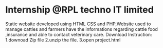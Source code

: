 # Internship @RPL techno IT limited
Static website developed using HTML CSS and PHP,Website used to manage cattles and farmers have the informations regarding cattle food ,insurance and able to contact veterinary care.
Download Instruction: 
 1.downoad Zip file 
 2.unzip the file.
 3.open project.html
